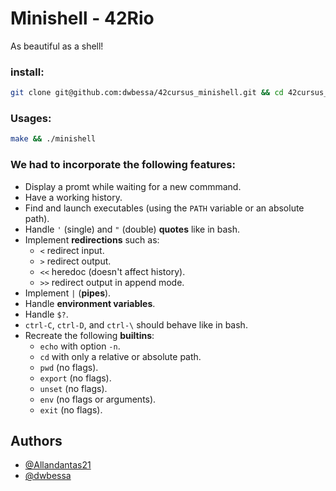 
# Minishell - 42Rio

As beautiful as a shell!

### install:
  ```Bash
git clone git@github.com:dwbessa/42cursus_minishell.git && cd 42cursus_minishell
  ```

### Usages:
```Bash
make && ./minishell
  ```

 ### We had to incorporate the following features:
- Display a promt while waiting for a new commmand.
- Have a working history.
- Find and launch executables (using the `PATH` variable or an absolute path).
- Handle `'` (single) and `"` (double) **quotes** like in bash.
- Implement **redirections** such as:
  - `<` redirect input.
  - `>` redirect output.
  - `<<` heredoc (doesn't affect history).
  - `>>` redirect output in append mode.
- Implement `|` (**pipes**).
- Handle **environment variables**.
- Handle `$?`.
- `ctrl-C`, `ctrl-D`, and `ctrl-\` should behave like in bash.
- Recreate the following **builtins**:
  - `echo` with option `-n`.
  - `cd` with only a relative or absolute path.
  - `pwd` (no flags).
  - `export` (no flags).
  - `unset` (no flags).
  - `env` (no flags or arguments).
  - `exit` (no flags).

## Authors

- [@Allandantas21](https://www.github.com/Allandantas21)
- [@dwbessa](https://www.github.com/dwbessa)

